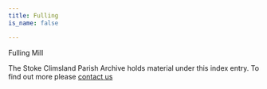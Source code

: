 ```yaml
---
title: Fulling
is_name: false

---
```


Fulling Mill


The Stoke Climsland Parish Archive holds material under this index entry. To find out more please [contact us](/contact/)
